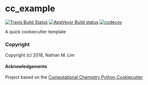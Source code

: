 cc_example
==============================
[//]: # (Badges)
[![Travis Build Status](https://travis-ci.org/REPLACE_WITH_OWNER_ACCOUNT/cc_example.png)](https://travis-ci.org/REPLACE_WITH_OWNER_ACCOUNT/cc_example)
[![AppVeyor Build status](https://ci.appveyor.com/api/projects/status/REPLACE_WITH_APPVEYOR_LINK/branch/master?svg=true)](https://ci.appveyor.com/project/REPLACE_WITH_OWNER_ACCOUNT/cc_example/branch/master)
[![codecov](https://codecov.io/gh/REPLACE_WITH_OWNER_ACCOUNT/cc_example/branch/master/graph/badge.svg)](https://codecov.io/gh/REPLACE_WITH_OWNER_ACCOUNT/cc_example/branch/master)

A quick cookiecutter template

### Copyright

Copyright (c) 2018, Nathan M. Lim


#### Acknowledgements
 
Project based on the 
[Computational Chemistry Python Cookiecutter](https://github.com/choderalab/cookiecutter-python-comp-chem)
